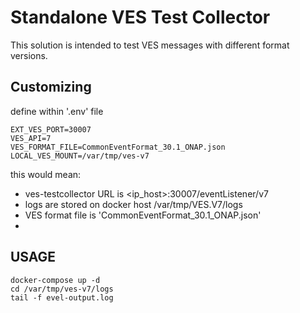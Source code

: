 # Standalone VES Test Collector

This solution is intended to test VES messages with different format versions.

## Customizing

define within '.env' file

```
EXT_VES_PORT=30007
VES_API=7
VES_FORMAT_FILE=CommonEventFormat_30.1_ONAP.json
LOCAL_VES_MOUNT=/var/tmp/ves-v7
```

this would mean:

 *  ves-testcollector URL is <ip_host>:30007/eventListener/v7
 *  logs are stored on docker host  /var/tmp/VES.V7/logs
 *  VES format file is 'CommonEventFormat_30.1_ONAP.json'
 *  
 ## USAGE

```
docker-compose up -d
cd /var/tmp/ves-v7/logs
tail -f evel-output.log

```